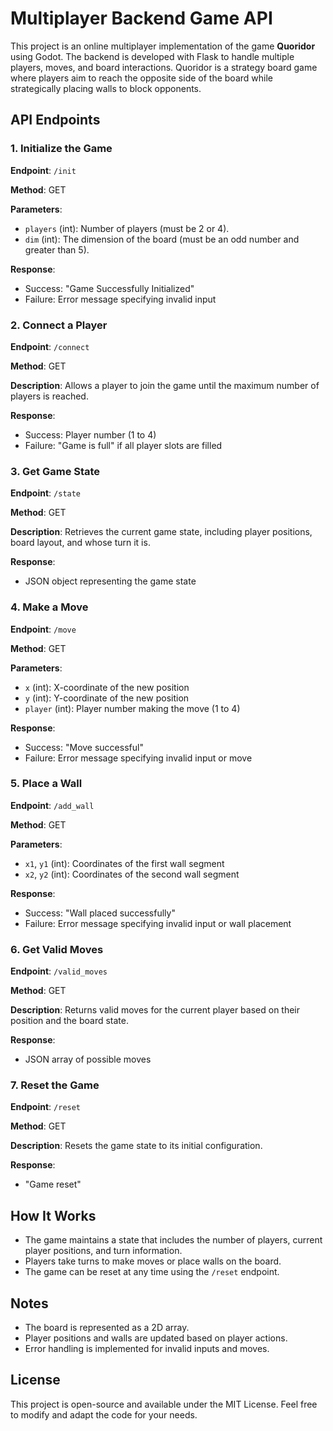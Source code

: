 # Multiplayer Backend Game API

This project is an online multiplayer implementation of the game **Quoridor** using Godot. The backend is developed with Flask to handle multiple players, moves, and board interactions. Quoridor is a strategy board game where players aim to reach the opposite side of the board while strategically placing walls to block opponents.

## API Endpoints

### 1. Initialize the Game

**Endpoint**: `/init`

**Method**: GET

**Parameters**:
- `players` (int): Number of players (must be 2 or 4).
- `dim` (int): The dimension of the board (must be an odd number and greater than 5).

**Response**:
- Success: "Game Successfully Initialized"
- Failure: Error message specifying invalid input

### 2. Connect a Player

**Endpoint**: `/connect`

**Method**: GET

**Description**: Allows a player to join the game until the maximum number of players is reached.

**Response**:
- Success: Player number (1 to 4)
- Failure: "Game is full" if all player slots are filled

### 3. Get Game State

**Endpoint**: `/state`

**Method**: GET

**Description**: Retrieves the current game state, including player positions, board layout, and whose turn it is.

**Response**:
- JSON object representing the game state

### 4. Make a Move

**Endpoint**: `/move`

**Method**: GET

**Parameters**:
- `x` (int): X-coordinate of the new position
- `y` (int): Y-coordinate of the new position
- `player` (int): Player number making the move (1 to 4)

**Response**:
- Success: "Move successful"
- Failure: Error message specifying invalid input or move

### 5. Place a Wall

**Endpoint**: `/add_wall`

**Method**: GET

**Parameters**:
- `x1`, `y1` (int): Coordinates of the first wall segment
- `x2`, `y2` (int): Coordinates of the second wall segment

**Response**:
- Success: "Wall placed successfully"
- Failure: Error message specifying invalid input or wall placement

### 6. Get Valid Moves

**Endpoint**: `/valid_moves`

**Method**: GET

**Description**: Returns valid moves for the current player based on their position and the board state.

**Response**:
- JSON array of possible moves

### 7. Reset the Game

**Endpoint**: `/reset`

**Method**: GET

**Description**: Resets the game state to its initial configuration.

**Response**:
- "Game reset"

## How It Works

- The game maintains a state that includes the number of players, current player positions, and turn information.
- Players take turns to make moves or place walls on the board.
- The game can be reset at any time using the `/reset` endpoint.

## Notes

- The board is represented as a 2D array.
- Player positions and walls are updated based on player actions.
- Error handling is implemented for invalid inputs and moves.

## License

This project is open-source and available under the MIT License. Feel free to modify and adapt the code for your needs.
